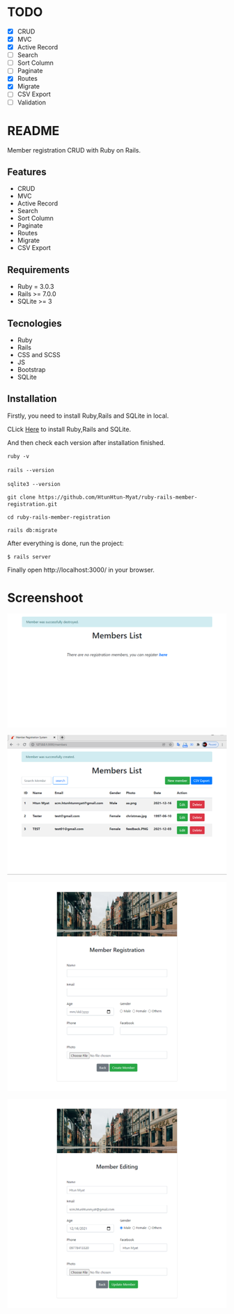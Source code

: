 # TODO

- [x] CRUD
- [x] MVC
- [x] Active Record
- [ ] Search
- [ ] Sort Column
- [ ] Paginate
- [x] Routes
- [x] Migrate
- [ ] CSV Export
- [ ] Validation

# README

Member registration CRUD with Ruby on Rails.

## Features

- CRUD
- MVC
- Active Record
- Search
- Sort Column
- Paginate
- Routes
- Migrate
- CSV Export

## Requirements

- Ruby = 3.0.3
- Rails >= 7.0.0
- SQLite >= 3

## Tecnologies

- Ruby
- Rails
- CSS and SCSS
- JS
- Bootstrap
- SQLite

## Installation

Firstly, you need to install Ruby,Rails and SQLite in local.

CLick [Here](https://guides.rubyonrails.org/v5.0/getting_started.html) to install Ruby,Rails and SQLite.

And then check each version after installation finished.

```
ruby -v

rails --version

sqlite3 --version

```

```
git clone https://github.com/HtunHtun-Myat/ruby-rails-member-registration.git

```

```
cd ruby-rails-member-registration

```

```
rails db:migrate
```

After everything is done, run the project:

```
$ rails server
```

Finally open http://localhost:3000/ in your browser.

# Screenshoot

![no data](https://github.com/HtunHtun-Myat/ruby-rails-member-registration/blob/master/screenshoots/no-data.png)

![list](https://github.com/HtunHtun-Myat/ruby-rails-member-registration/blob/master/screenshoots/list.PNG)

![create](https://github.com/HtunHtun-Myat/ruby-rails-member-registration/blob/master/screenshoots/create.png)

![edit](https://github.com/HtunHtun-Myat/ruby-rails-member-registration/blob/master/screenshoots/edit.png)
